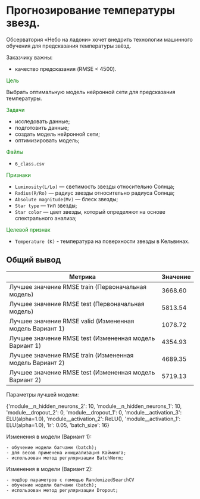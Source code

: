 # Прогнозирование температуры звезд.

Обсерватория «Небо на ладони» хочет внедрить технологии машинного обучения для предсказания температуры звёзд.  

Заказчику важны:

- качество предсказания (RMSE < 4500).

<font color='green'>Цель</font>

Выбрать оптимальную модель нейронной сети для предсказания температуры.

<font color='green'>Задачи</font>

- исследовать данные;
- подготовить данные;
- создать модель нейронной сети;
- оптимизировать модель;

<font color='green'>Файлы</font>

- `6_class.csv`

<font color='green'>Признаки</font>

- `Luminosity(L/Lo)` — светимость звезды относительно Солнца;
- `Radius(R/Ro)` — радиус звезды относительно радиуса Солнца;
- `Absolute magnitude(Mv)` — блеск звезды;
- `Star type` — тип звезды;
- `Star color` — цвет звезды, который определяют на основе спектрального анализа;

<font color='green'>Целевой признак</font>

- `Temperature (K)` - температура на поверхности звезды в Кельвинах.


## Общий вывод

| Метрика | Значение |
| ------------- | ------------- |
|Лучшее значение RMSE train (Первоначальная модель)      | 3668.60 |
|Лучшее значение RMSE test  (Первоначальная модель)      | 5813.54 |
|Лучшее значение RMSE valid (Измененная модель Вариант 1)| 1078.72 |
|Лучшее значение RMSE test  (Измененная модель Вариант 1)| 4354.93 |
|Лучшее значение RMSE train (Измененная модель Вариант 2)| 4689.35 |
|Лучшее значение RMSE test  (Измененная модель Вариант 2)| 5719.13 |

Параметры лучшей модели:

{'module__n_hidden_neurons_2': 10, 'module__n_hidden_neurons_1': 10, 'module__dropout_2': 0, 'module__dropout_1': 0, 'module__activation_3': ELU(alpha=1.0), 'module__activation_2': ReLU(), 'module__activation_1': ELU(alpha=1.0), 'lr': 0.05, 'batch_size': 16}


Изменения в модели (Вариант 1):

    - обучение модели батчами (batch);
    - для весов применена инициализация Кайминга;
    - использован метод регуляризации BatchNorm;  
    
Изменения в модели (Вариант 2):

    - подбор параметров с помощью RandomizedSearchCV
    - обучение модели батчами (batch);
    - использован метод регуляризации Dropout;



